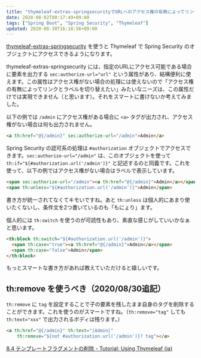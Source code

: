 ```yaml
---
title: "thymeleaf-extras-springsecurityでURLへのアクセス権の有無によってリンクとラベルを切り替える"
date: 2020-08-02T00:17:49+09:00
tags: ["Spring Boot", "Spring Security", "Thymeleaf"]
updated: 2020-08-30T16:18:56+09:00
---
```


[thymeleaf-extras-springsecurity](https://github.com/thymeleaf/thymeleaf-extras-springsecurity) を使うと Thymeleaf で Spring Security のオブジェクトにアクセスできるようになります。

thymeleaf-extras-springsecurity には、指定のURLにアクセス可能である場合に要素を出力する `sec:authorize-url="url"` という属性があり、結構便利に使えます。この属性はアクセス権がない場合の処理には使えないので「アクセス権の有無によってリンクとラベルを切り替えたい」みたいなニーズは、この属性だけでは実現できません（と思います）。それをスマートに書けないか考えてみました。

<!--more-->

以下の例では `/admin` にアクセス権がある場合に `<a>` タグが出力され、アクセス権がない場合は何も出力されません。

```html
<a th:href="@{/admin}" sec:authorize-url="/admin">Admin</a>
```

Spring Security の認可系の処理は `#authorization` オブジェクトでアクセスできます。`sec:authorize-url="/admin"` は、このオブジェクトを使って `th:if="${#authorization.url('/admin')}"` と記述するのと同義です。これを使って、以下の例ではアクセス権がない場合はラベルで表示しています。

```html
<span sec:authorize-url="/admin"><a th:href="@{/admin}">Admin</a></span>
<span th:unless="${#authorization.url('/admin')}">Admin</span>
```

書き方が統一されてなくてキモいですね。あと `th:unless` は個人的にあまり使いたくないし、条件文を2つ書いているのも「もにょり」ます。

個人的には `th:switch` を使うのが可読性もあり、素直な感じがしていいかなぁと思います。

```html
<th:block th:switch="${#authorization.url('/admin')}">
  <span th:case="true"><a th:href="@{/admin}">Admin</a></span>
  <span th:case="false">Admin</span>
</th:block>
```

もっとスマートな書き方があれば教えていただけると嬉しいです。

## th:remove を使うべき（2020/08/30追記）

`th:remove` に `tag` を設定することで子の要素を残したまま自身のタグを削除することができます。これを使うのがスマートですね。（`th:remove="tag"` しても `th:text="xxx"` で出力されるボディは残ります。）

```html
<a th:href="@{/admin}" th:text="|Admin|"
    th:remove="${not #authorization.url('/admin')}? tag"></a>
```

[8.4 テンプレートフラグメントの削除 - Tutorial: Using Thymeleaf (ja)](https://www.thymeleaf.org/doc/tutorials/3.0/usingthymeleaf_ja.html#%E3%83%86%E3%83%B3%E3%83%97%E3%83%AC%E3%83%BC%E3%83%88%E3%83%95%E3%83%A9%E3%82%B0%E3%83%A1%E3%83%B3%E3%83%88%E3%81%AE%E5%89%8A%E9%99%A4)
